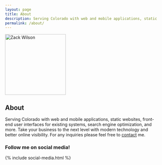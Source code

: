```yaml
---
layout: page
title: About
description: Serving Colorado with web and mobile applications, static websites, front-end user interfaces for existing systems, search engine optimization, and more.
permalink: /about/
---
```


<img itemprop="image" style="width: 200px;" class="img-rounded" src="{{site.author_image}}" alt="Zack Wilson">

## About

Serving Colorado with web and mobile applications, static websites, front-end user interfaces for existing systems, search engine optimization, and more. Take your business to the next level with modern technology and better online visibility. For any inquiries please feel free to [contact](/contact) me. 

### Follow me on social media!
<div class="social-media-parent">
	{% include social-media.html %}
</div>